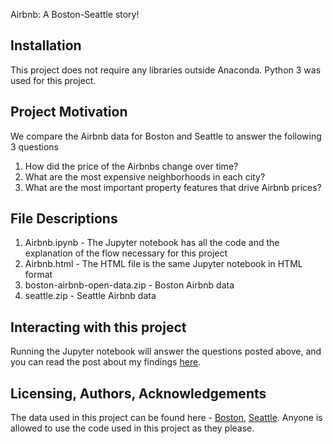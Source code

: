 Airbnb: A Boston-Seattle story!

## Installation

This project does not require any libraries outside Anaconda. Python 3 was used for this project.

## Project Motivation

We compare the Airbnb data for Boston and Seattle to answer the following 3 questions

1. How did the price of the Airbnbs change over time?
2. What are the most expensive neighborhoods in each city?
3. What are the most important property features that drive Airbnb prices?

## File Descriptions

1. Airbnb.ipynb - The Jupyter notebook has all the code and the explanation of the flow necessary for this project
2. Airbnb.html - The HTML file is the same Jupyter notebook in HTML format
3. boston-airbnb-open-data.zip - Boston Airbnb data
4. seattle.zip - Seattle Airbnb data

## Interacting with this project

Running the Jupyter notebook will answer the questions posted above, and you can read the post about my findings [here](https://medium.com/@araman520/airbnb-a-boston-seattle-story-6bb52ebb56bc).

## Licensing, Authors, Acknowledgements

The data used in this project can be found here - [Boston](https://www.kaggle.com/airbnb/boston), [Seattle](https://www.kaggle.com/airbnb/seattle/data).
Anyone is allowed to use the code used in this project as they please.
